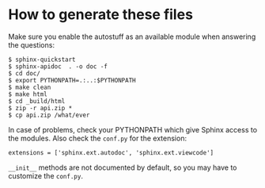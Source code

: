 How to generate these files
===========================

Make sure you enable the autostuff as an available module when answering
the questions:
```shell
$ sphinx-quickstart
$ sphinx-apidoc  . -o doc -f
$ cd doc/
$ export PYTHONPATH=.:..:$PYTHONPATH
$ make clean
$ make html
$ cd _build/html
$ zip -r api.zip *
$ cp api.zip /what/ever
```

In case of problems, check your PYTHONPATH which give Sphinx access to
the modules. Also check the `conf.py` for the extension:
```
extensions = ['sphinx.ext.autodoc', 'sphinx.ext.viewcode']
```

`__init__` methods are not documented by default, so you may have to
customize the `conf.py`.

